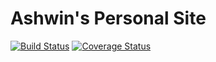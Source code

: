 # Ashwin's Personal Site

[![Build Status](https://travis-ci.org/ashwinath/personal-site.svg?branch=master)](https://travis-ci.org/ashwinath/personal-site)
[![Coverage Status](https://coveralls.io/repos/github/ashwinath/personal-site/badge.svg?branch=master)](https://coveralls.io/github/ashwinath/personal-site?branch=master)
